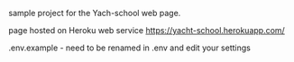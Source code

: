 sample project for the Yach-school web page.

page hosted on Heroku web service
https://yacht-school.herokuapp.com/

.env.example - need to be renamed in .env and edit your settings


